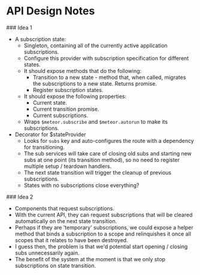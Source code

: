 # API Design Notes

### Idea 1

- A subscription state:
  - Singleton, containing all of the currently active application subscriptions.
  - Configure this provider with subscription specification for different states.
  - It should expose methods that do the following:
    - Transition to a new state - method that, when called, migrates the subscriptions to a new state. Returns promise.
    - Register subscription states.
  - It should expose the following properties:
    - Current state.
    - Current transition promise.
    - Current subscriptions.
  - Wraps `$meteor.subscribe` and `$meteor.autorun` to make its subscriptions.
- Decorator for $stateProvider
  - Looks for `subs` key and auto-configures the route with a dependency for transitioning.
  - The sub services will take care of closing old subs and starting new subs at one point (its transition method), so no need to register multiple setup / teardown handlers.
  - The next state transition will trigger the cleanup of previous subscriptions.
  - States with no subscriptions close everything?

### Idea 2

- Components that request subscriptions.
- With the current API, they can request subscriptions that will be cleared automatically on the next state transition.
- Perhaps if they are 'temporary' subscriptions, we could expose a helper method that binds a subscription to a scope and relinquishes it once all scopes that it relates to have been destroyed.
- I guess then, the problem is that we'd potential start opening / closing subs unnecessarily again.
- The benefit of the system at the moment is that we only stop subscriptions on state transition.
